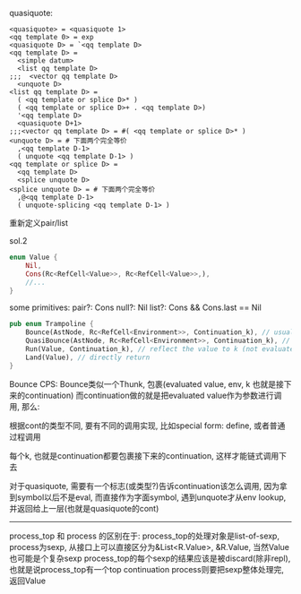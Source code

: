 quasiquote:
```
<quasiquote> = <quasiquote 1>
<qq template 0> = exp
<quasiquote D> = `<qq template D>
<qq template D> =
  <simple datum>
  <list qq template D>
;;;  <vector qq template D>
  <unquote D>
<list qq template D> =
  ( <qq template or splice D>* )
  ( <qq template or splice D>+ . <qq template D>)
  '<qq template D>
  <quasiquote D+1>
;;;<vector qq template D> = #( <qq template or splice D>* )
<unquote D> = # 下面两个完全等价
  ,<qq template D-1>
  ( unquote <qq template D-1> )
<qq template or splice D> =
  <qq template D>
  <splice unquote D>
<splice unquote D> = # 下面两个完全等价
  ,@<qq template D-1>
  ( unquote-splicing <qq template D-1> )
```

重新定义pair/list

sol.2
```rust
enum Value {
    Nil,
    Cons(Rc<RefCell<Value>>, Rc<RefCell<Value>>,),
    //...
}
```
some primitives:
pair?: Cons
null?: Nil
list?: Cons && Cons.last == Nil


```rust
pub enum Trampoline {
    Bounce(AstNode, Rc<RefCell<Environment>>, Continuation_k), // usually reflect the value(may need to evaluate, if not atom) to k
    QuasiBounce(AstNode, Rc<RefCell<Environment>>, Continuation_k), //
    Run(Value, Continuation_k), // reflect the value to k (not evaluate)
    Land(Value), // directly return
}
```
Bounce CPS:
Bounce类似一个Thunk, 包裹(evaluated value, env, k 也就是接下来的continuation)
而continuation做的就是把evaluated value作为参数进行调用, 那么:

根据cont的类型不同, 要有不同的调用实现, 比如special form: define, 或者普通过程调用

每个k, 也就是continuation都要包裹接下来的continuation, 这样才能链式调用下去

对于quasiquote, 需要有一个标志(或类型?)告诉continuation该怎么调用, 因为拿到symbol以后不是eval, 而直接作为字面symbol,
遇到unquote才从env lookup, 并返回给上一层(也就是quasiquote的cont)

----

process_top 和 process 的区别在于:
process_top的处理对象是list-of-sexp, process为sexp, 从接口上可以直接区分为&List<R.Value>, &R.Value, 当然Value也可能是个复杂sexp
process_top的每个sexp的结果应该是被discard(除非repl), 也就是说process_top有一个top continuation
process则要把sexp整体处理完, 返回Value